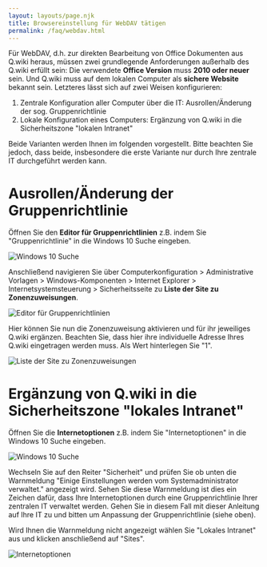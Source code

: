 ```yaml
---
layout: layouts/page.njk
title: Browsereinstellung für WebDAV tätigen
permalink: /faq/webdav.html
---
```

Für WebDAV, d.h. zur direkten Bearbeitung von Office Dokumenten aus Q.wiki heraus, müssen zwei grundlegende Anforderungen außerhalb des Q.wiki erfüllt sein: Die verwendete **Office Version** muss **2010 oder neuer** sein. Und Q.wiki muss auf dem lokalen Computer als **sichere Website** bekannt sein. Letzteres lässt sich auf zwei Weisen konfigurieren:

1. Zentrale Konfiguration aller Computer über die IT: Ausrollen/Änderung der sog. Gruppenrichtlinie
2. Lokale Konfiguration eines Computers: Ergänzung von Q.wiki in die Sicherheitszone "lokalen Intranet"

Beide Varianten werden Ihnen im folgenden vorgestellt. Bitte beachten Sie jedoch, dass beide, insbesondere die erste Variante nur durch Ihre zentrale IT durchgeführt werden kann.

# Ausrollen/Änderung der Gruppenrichtlinie

Öffnen Sie den **Editor für Gruppenrichtlinien** z.B. indem Sie "Gruppenrichtlinie" in die Windows 10 Suche eingeben.

![](/images/2021-10-10-13_43_04-filme-tv.png "Windows 10 Suche")

Anschließend navigieren Sie über Computerkonfiguration > Administrative Vorlagen > Windows-Komponenten > Internet Explorer > Internetsystemsteuerung > Sicherheitsseite zu **Liste der Site zu Zonenzuweisungen**.

![](/images/gruppenrichtlinien.png "Editor für Gruppenrichtlinien")

Hier können Sie nun die Zonenzuweisung aktivieren und für ihr jeweiliges Q.wiki ergänzen. Beachten Sie, dass hier ihre individuelle Adresse Ihres Q.wiki eingetragen werden muss. Als Wert hinterlegen Sie "1".

![](/images/liste-der-site-zu-zonenzuweisung.png "Liste der Site zu Zonenzuweisungen")

# Ergänzung von Q.wiki in die Sicherheitszone "lokales Intranet"

Öffnen Sie die **Internetoptionen** z.B. indem Sie "Internetoptionen" in die Windows 10 Suche eingeben.

![](/images/internetoptionen.png "Windows 10 Suche")

Wechseln Sie auf den Reiter "Sicherheit" und prüfen Sie ob unten die Warnmeldung "Einige Einstellungen werden vom Systemadministrator verwaltet." angezeigt wird. Sehen Sie diese Warnmeldung ist dies ein Zeichen dafür, dass Ihre Internetoptionen durch eine Gruppenrichtlinie Ihrer zentralen IT verwaltet werden. Gehen Sie in diesem Fall mit dieser Anleitung auf Ihre IT zu und bitten um Anpassung der Gruppenrichtlinie (siehe oben).

Wird Ihnen die Warnmeldung nicht angezeigt wählen Sie "Lokales Intranet" aus und klicken anschließend auf "Sites".

![](/images/internetoptionen2.png "Internetoptionen")